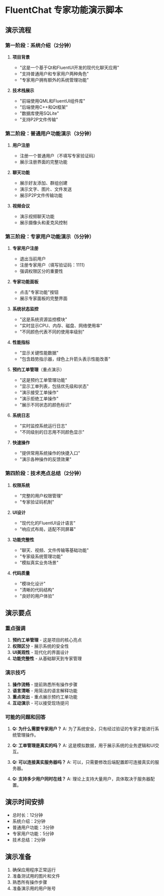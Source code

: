 # FluentChat 专家功能演示脚本

## 演示流程

### 第一阶段：系统介绍（2分钟）
1. **项目背景**
   - "这是一个基于Qt和FluentUI开发的现代化聊天应用"
   - "支持普通用户和专家用户两种角色"
   - "专家用户拥有额外的系统管理功能"

2. **技术栈展示**
   - "前端使用QML和FluentUI组件库"
   - "后端使用C++和Qt框架"
   - "数据库使用SQLite"
   - "支持P2P文件传输"

### 第二阶段：普通用户功能演示（3分钟）
1. **用户注册**
   - 注册一个普通用户（不填写专家验证码）
   - 展示注册界面的完整功能

2. **聊天功能**
   - 展示好友添加、群组创建
   - 演示文字、图片、文件发送
   - 展示P2P文件传输功能

3. **视频会议**
   - 演示视频聊天功能
   - 展示摄像头和麦克风控制

### 第三阶段：专家用户功能演示（5分钟）
1. **专家用户注册**
   - 退出当前用户
   - 注册专家用户（填写验证码：1111）
   - 强调权限区分的重要性

2. **专家功能面板**
   - 点击"专家功能"按钮
   - 展示专家面板的完整界面

3. **系统状态监控**
   - "这是系统资源监控模块"
   - "实时显示CPU、内存、磁盘、网络使用率"
   - "不同颜色代表不同的使用率级别"

4. **性能指标**
   - "显示关键性能数据"
   - "包含趋势指示器，绿色上升箭头表示性能改善"

5. **预约工单管理**（重点演示）
   - "这是预约工单管理功能"
   - "显示工单列表，包括优先级和状态"
   - "演示接受工单操作"
   - "演示拒绝工单操作"
   - "展示不同状态的颜色标识"

6. **系统日志**
   - "实时监控系统运行日志"
   - "不同级别的日志用不同颜色显示"

7. **快速操作**
   - "提供常用系统操作的快捷入口"
   - "演示各种操作的反馈效果"

### 第四阶段：技术亮点总结（2分钟）
1. **权限系统**
   - "完整的用户权限管理"
   - "专家验证码机制"

2. **UI设计**
   - "现代化的FluentUI设计语言"
   - "响应式布局，适配不同屏幕"

3. **功能完整性**
   - "聊天、视频、文件传输等基础功能"
   - "专家级系统管理功能"
   - "模拟真实业务场景"

4. **代码质量**
   - "模块化设计"
   - "清晰的代码结构"
   - "良好的用户体验"

## 演示要点

### 重点强调
1. **预约工单管理** - 这是项目的核心亮点
2. **权限区分** - 展示系统的安全性
3. **UI美观性** - 现代化的界面设计
4. **功能完整性** - 从基础聊天到专家管理

### 演示技巧
1. **操作流畅** - 提前熟悉所有操作步骤
2. **语言清晰** - 用简洁的语言解释功能
3. **重点突出** - 重点展示预约工单功能
4. **互动演示** - 可以接受现场提问

### 可能的问题和回答
1. **Q: 为什么需要专家用户？**
   A: 为了系统安全，只有经过验证的专家才能进行系统管理操作。

2. **Q: 工单管理是真实的吗？**
   A: 这是模拟数据，用于展示系统的业务逻辑和UI交互。

3. **Q: 可以连接真实服务器吗？**
   A: 可以，只需要修改后端配置即可连接真实的服务器。

4. **Q: 支持多少用户同时在线？**
   A: 理论上支持大量用户，具体取决于服务器配置。

## 演示时间安排
- 总时长：12分钟
- 系统介绍：2分钟
- 普通用户功能：3分钟
- 专家用户功能：5分钟
- 技术总结：2分钟

## 演示准备
1. 确保应用程序正常运行
2. 准备测试用的图片和文件
3. 熟悉所有操作步骤
4. 准备演示用的用户账号 